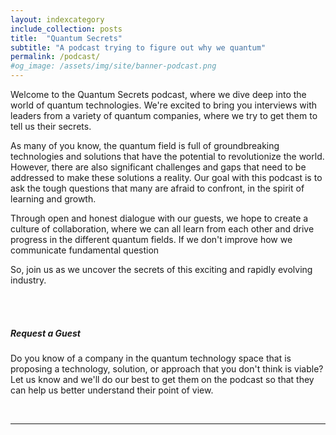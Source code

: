 ```yaml
---
layout: indexcategory
include_collection: posts
title:  "Quantum Secrets"
subtitle: "A podcast trying to figure out why we quantum"
permalink: /podcast/
#og_image: /assets/img/site/banner-podcast.png
---
```




Welcome to the Quantum Secrets podcast, where we dive deep into the world of quantum technologies. We're excited to bring you interviews with leaders from a variety of quantum companies, where we try to get them to tell us their secrets.

As many of you know, the quantum field is full of groundbreaking technologies and solutions that have the potential to revolutionize the world. However, there are also significant challenges and gaps that need to be addressed to make these solutions a reality. Our goal with this podcast is to ask the tough questions that many are afraid to confront, in the spirit of learning and growth.

Through open and honest dialogue with our guests, we hope to create a culture of collaboration, where we can all learn from each other and drive progress in the different quantum fields. If we don't improve how we communicate fundamental question

So, join us as we uncover the secrets of this exciting and rapidly evolving industry.

<br><br>




<div class="card border-light mb-3" >
              <div class="card-body">
                 <h5 class="card-title">Request a Guest</h5>
                 <p class="card-text">Do you know of a company in the quantum technology space that is proposing a technology, solution, or approach that you don't think is viable? Let us know and we'll do our best to get them on the podcast so that they can help us better understand their point of view.<br></p>
              </div>
           </div>

<br>
<hr class="my-3">
<br>